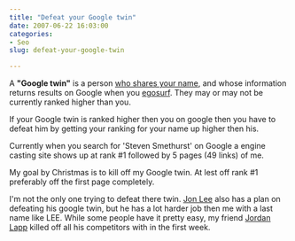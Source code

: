 ```yaml
---
title: "Defeat your Google twin"
date: 2007-06-22 16:03:00
categories:
- Seo
slug: defeat-your-google-twin

---
```


A <strong>"Google twin"</strong> is a person <a href="http://www.google.ca/search?q=steven+smethurst">who shares your name</a>, and whose information returns results on Google when you <a href="http://en.wikipedia.org/wiki/Egosurfing" title="Egosurfing">egosurf</a>. They may or may not be currently ranked higher than you.

If your Google twin is ranked higher then you on google then you have to defeat him by getting your ranking for your name up higher then his.

Currently when you search for 'Steven Smethurst' on Google a engine casting site shows up at rank #1 followed by 5 pages (49 links) of me.

My goal by Christmas is to kill off my Google twin.
At lest off rank #1 preferably off the first page completely.

I'm not the only one trying to defeat there twin. <a href="http://www.jonlee.ca/defeating-my-google-twin/">
Jon Lee</a> also has a plan on defeating his google twin, but he has a lot harder job then me with a last name like LEE.
While some people have it pretty easy, my friend <a href="http://www.jordanlapp.com/">Jordan Lapp</a> killed off all his competitors with in the first week.
